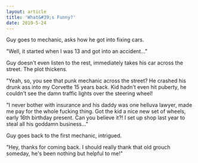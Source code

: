 ```yaml
---
layout: article
title: 'What&#39;s Funny?'
date: 2019-5-24
---
```


Guy goes to mechanic, asks how he got into fixing cars.

"Well, it started when I was 13 and got into an accident..."

Guy doesn't even listen to the rest, immediately takes his car across the street. The plot thickens.

"Yeah, so, you see that punk mechanic across the street? He crashed his drunk ass into my Corvette 15 years back. Kid hadn't even hit puberty, he couldn't see the damn traffic lights over the steering wheel!

"I never bother with insurance and his daddy was one helluva lawyer, made me pay for the whole fucking thing. Got the kid a nice new set of wheels, early 16th birthday present. Can you believe it?! I set up shop last year to steal all his goddamn business..."

Guy goes back to the first mechanic, intrigued.

"Hey, thanks for coming back. I should really thank that old grouch someday, he's been nothing but helpful to me!"
